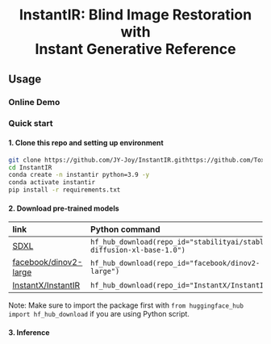 <div align="center">
<h1>InstantIR: Blind Image Restoration with</br>Instant Generative Reference</h1>
</div>

## Usage
### Online Demo

### Quick start
#### 1. Clone this repo and setting up environment
```sh
git clone https://github.com/JY-Joy/InstantIR.githttps://github.com/Tox1cCoder/BlindImageRestoration.git
cd InstantIR
conda create -n instantir python=3.9 -y
conda activate instantir
pip install -r requirements.txt
```
#### 2. Download pre-trained models

| link | Python command
| :--- | :----------
|[SDXL](https://huggingface.co/stabilityai/stable-diffusion-xl-base-1.0) | `hf_hub_download(repo_id="stabilityai/stable-diffusion-xl-base-1.0")`
|[facebook/dinov2-large](https://huggingface.co/facebook/dinov2-large) | `hf_hub_download(repo_id="facebook/dinov2-large")`
|[InstantX/InstantIR](https://huggingface.co/InstantX/InstantIR) | `hf_hub_download(repo_id="InstantX/InstantIR")`

Note: Make sure to import the package first with `from huggingface_hub import hf_hub_download` if you are using Python script.

#### 3. Inference
